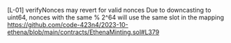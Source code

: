 [L-01] verifyNonces may revert for valid nonces
Due to downcasting to uint64, nonces with the same % 2^64 will use the same slot in the mapping
https://github.com/code-423n4/2023-10-ethena/blob/main/contracts/EthenaMinting.sol#L379